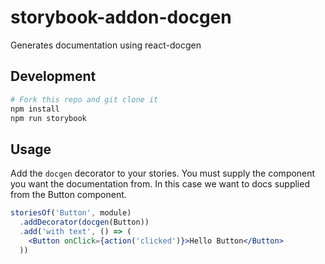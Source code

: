 # storybook-addon-docgen

Generates documentation using react-docgen

## Development

```bash
# Fork this repo and git clone it
npm install
npm run storybook
```

## Usage

Add the `docgen` decorator to your stories. You must supply the component you
want the documentation from. In this case we want to docs supplied from the
Button component.

```jsx
storiesOf('Button', module)
  .addDecorator(docgen(Button))
  .add('with text', () => (
    <Button onClick={action('clicked')}>Hello Button</Button>
  ))
```
